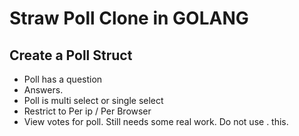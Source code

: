 # Straw Poll Clone in GOLANG

## Create a Poll Struct
 - Poll has a question
 - Answers.
 - Poll is multi select or single select
 - Restrict to Per ip / Per Browser 
 - View votes for poll.
Still needs some real work. Do not use .  this.

